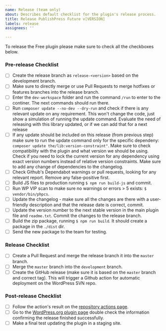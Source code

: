 ```yaml
---
name: Release (team only)
about: Describes default checklist for the plugin's release process.
title: Release PublishPress Future v[VERSION]
labels: release
assignees: ''

---
```


To release the Free plugin please make sure to check all the checkboxes below.

### Pre-release Checklist

- [ ] Create the release branch as `release-<version>` based on the development branch.
- [ ] Make sure to directly merge or use Pull Requests to merge hotfixes or features branches into the release branch.
- [ ] Enter the `dev-workspace` folder and run the command `/run` to enter to the continer. The next commands should run there. 
- [ ] Run `composer update --no-dev --dry-run` and check if there is any relevant update on any requirement. This won't change the code, just show a simulation of running the update command. Evaluate the need of releasing with this library updated, or if we can add that for a next release
- [ ] If any update should be included on this release (from previous step) make sure to run the update command only for the specific dependeny: `composer update the/lib:version-constraint"`. Make sure to check compatibility with the plugin and what version we should be using. Check if you need to lock the current version for any dependency using exact version numbers instead of relative version constraints. Make sure to add any change of dependencies to the changelog.
- [ ] Check Github's Dependabot warnings or pull requests, looking for any relevant report. Remove any false-positive first.
- [ ] Build JS files to production running `$ npm run build-js` and commit.
- [ ] Run WP VIP scan to make sure no warnings or errors > 5 exists: `$ vendor/bin/phpcs`.
- [ ] Update the changelog - make sure all the changes are there with a user-friendly description and that the release date is correct, commit.
- [ ] Update the version number to the next stable version in the main plugin file and `readme.txt`. Commit the changes to the release branch.
- [ ] Build the zip package, running `$ npm run build`. It should create a package in the `./dist` dir.
- [ ] Send the new package to the team for testing.

### Release Checklist

- [ ] Create a Pull Request and merge the release branch it into the `master` branch.
- [ ] Merge the `master` branch into the `development` branch.
- [ ] Create the GitHub release (make sure it is based on the `master` branch and correct tag). This will trigger a Github action for automatic deployment on the WordPress SVN repo.

### Post-release Checklist

- [ ] Follow the action's result on the [repository actions page](https://github.com/publishpress/publishpress-future/actions).
- [ ] Go to the [WordPress.org plugin page](https://wordpress.org/plugins/post-expirator/) double check the information confirming the release finished successfully.
- [ ] Make a final test updating the plugin in a staging site.
